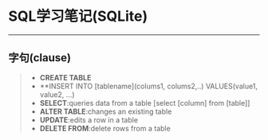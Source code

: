 # SQL学习笔记(SQLite)

***
## 字句(clause)
>* **CREATE TABLE**
>* **INSERT INTO [tablename](colums1, colums2,..) VALUES(value1, value2, ...)
>* **SELECT**:queries data from a table [select [column] from [table]]
>* **ALTER TABLE**:changes an existing table
>* **UPDATE**:edits a row in a table
>* **DELETE FROM**:delete rows from a table
